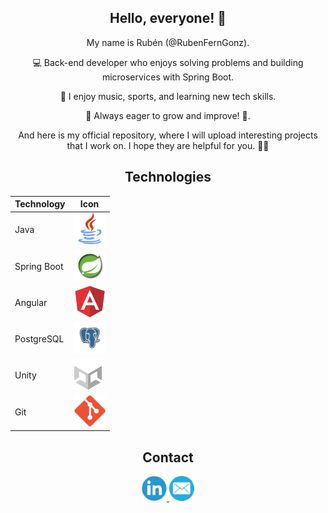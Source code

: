 <div align="center"> 

## Hello, everyone! 🤟

My name is Rubén (@RubenFernGonz).

<p>💻 Back-end developer who enjoys solving problems and building microservices with Spring Boot.</p>
<p>🎵 I enjoy music, sports, and learning new tech skills.</p>
<p>🧗 Always eager to grow and improve! 🚀.</p>

And here is my official repository, where I will upload interesting projects that I work on.
I hope they are helpful for you. 🤞😁

## Technologies
| Technology | Icon |
|------------|------|
| Java       | ![Java](https://github.com/RubenFernGonz/Assets/blob/main/Icons2/Logo-Java.png) |
| Spring Boot| ![Spring Boot](https://github.com/RubenFernGonz/Assets/blob/main/Icons2/Spring.png) |
| Angular    | ![Angular](https://github.com/RubenFernGonz/Assets/blob/main/Icons2/icono%20Angular.png) |
| PostgreSQL | ![PostgreSQL](https://github.com/RubenFernGonz/Assets/blob/main/Icons2/PostgreSQL-Logo.wine.png) |
| Unity      | ![Unity](https://github.com/RubenFernGonz/Assets/blob/main/Icons2/pngwing.com%20(4).png) |
| Git        | ![Git](https://github.com/RubenFernGonz/Assets/blob/main/Icons2/Logo%20Git%201.png) |

## Contact
<a href="https://www.linkedin.com/in/ruben-fdez-gonzalez/">
    <img src="https://github.com/RubenFernGonz/Assets/blob/main/Icons2/Icono%20Linkedin.png" width="40" alt="LinkedIn Badge">
</a>
<a href="mailto:rubenfergon2001@gmail.com">
    <img src="https://github.com/RubenFernGonz/Assets/blob/main/Icons2/Icono%20Correo.png" width="40" alt="Email Badge">
</a>

<!--[![GitHub Streak](http://github-readme-streak-stats.herokuapp.com?user=RubenFernGonz&theme=dark&border_radius=4.6&locale=es&date_format=j%20M%5B%20Y%5D&mode=weekly)](https://git.io/streak-stats)-->

</div>

